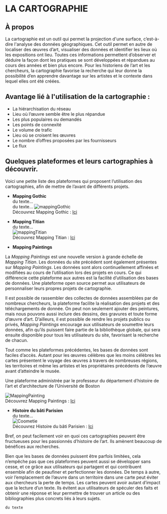 # LA CARTOGRAPHIE  
  
## À propos
La cartographie est un outil qui permet la projection d'une surface, c’est-à-dire l'analyse des données géographiques. Cet outil permet en autre de localiser des œuvres d’art, visualiser des données et identifier les lieux où les expositions ont lieu. Toutes ces informations permettent d’observer et déduire la façon dont les pratiques se sont développées et répandues au cours des années et bien plus encore. Pour les historiens de l’art et les chercheurs, la cartographie favorise la recherche qui leur donne la possibilité d’en apprendre davantage sur les artistes et le contexte dans lequel elles ont été créées.


## Avantage lié à l'utilisation de la cartographie :
- La hiérarchisation du réseau
- Lieu où l’œuvre semble être le plus répandue
- Les plus populaires ou demandés
-	Les points de connexité
- Le volume de trafic 
-	Lieu où se croisent les œuvres
-	Le nombre d’offres proposées par les fournisseurs
-	Le flux


## Quelques plateformes et leurs cartographies à découvrir.
Voici une petite liste des plateformes qui proposent l’utilisation des cartographies, afin de mettre de l’avant de différents projets.

- __Mapping Gothic__      
du texte...   
du texte...
![mappingGothic](http://imageresources.weebly.com/uploads/1/3/0/2/13020350/4079547_orig.jpg)  
Découvrez Mapping Gothic : [Ici](https://mcid.mcah.columbia.edu/art-atlas/mapping-gothic)  

- __Mapping Titian__    
du texte...  
![mappingTitian](https://hcommons.org/app/uploads/sites/1001756/2020/06/Mapping-Titian-1024x560.png)  
Découvrez Mapping Titian : [Ici](www.mappingtitian.org/)  

- __Mapping Paintings__   

La *Mapping Paintings* est une nouvelle version à grande échelle de *Mapping Titian*. Les données du site précédent sont également présentes sur *Mapping Paintings*. Les données sont alors continuellement affinées et modifiées au cours de l’utilisation lors des projets en cours. 
Ce qui différencie cette plateforme aux autres est la facilité d’utilisation des bases de données. Une plateforme open source permet aux utilisateurs de personnaliser leurs propres projets de cartographie.

Il est possible de rassembler des collectes de données assemblées par de nombreux chercheurs, la plateforme facilite la réalisation des projets et des téléchargements de donnée. On peut non seulement ajouter des peintures, mais nous pouvons aussi inclure des dessins, des gravures et toute forme d’œuvre d’art. D’ailleurs, il est possible de rendre les projets publics ou privés, *Mapping Paintings* encourage aux utilisateurs de soumettre leurs données, afin qu’ils puissent faire partie de la bibliothèque globale, qui sera ensuite disponible pour tous les utilisateurs du site, favorisant la recherche de chacun.

Tout comme les plateformes précédentes, les bases de données sont faciles d’accès. Autant pour les œuvres célèbres que les moins célèbres les cartes présentent le voyage des œuvres à travers de nombreuses régions, les territoires et même les artistes et les propriétaires précédents de l’œuvre avant d’atteindre le musée.

Une plateforme administrée par le professeur du département d’histoire de l’art et d’architecture de l’Université de Boston

![MappingPainting](https://cdn.pastemagazine.com/www/articles/kahlo%20mapping%20main.jpg)  
Découvrez Mapping Paintings : [Ici](http://www.mappingpaintings.org/)  

- __Histoire du bâti Parisien__      
du texte...  
![Coometie](https://static.data.gouv.fr/images/e4/bafd4e53c14e378b69a20ce41d23d0.png)  
Découvrez Histoire du bâti Parisien : [Ici](https://www.comeetie.fr/)  



Bref, on peut facilement voir en quoi ces cartographies peuvent être fructueuses pour les passionnés d’histoire de l’art. Ils amènent beaucoup de bénéfices aux recherches. 

Bien que les bases de données puissent être parfois limitées, cela n’empêche pas que ces plateformes peuvent aussi se développer sans cesse, et ce grâce aux utilisateurs qui partagent et qui contribuent ensemble afin de peaufiner et perfectionner les données.
De temps à autre, voir l’emplacement de l’œuvre dans un territoire dans une carte peut éviter aux chercheurs la perte de temps. Les cartes peuvent avoir autant d’impact que la lecture d’un texte. Ils évitent aux utilisateurs de spéculer des faits et obtenir une réponse et leur permettre de trouver un article ou des bibliographies plus concrets liés à leurs sujets.





```
du texte
```
<!---
arianned/arianned is a ✨ special ✨ repository because its `README.md` (this file) appears on your GitHub profile.
You can click the Preview link to take a look at your changes.
--->
